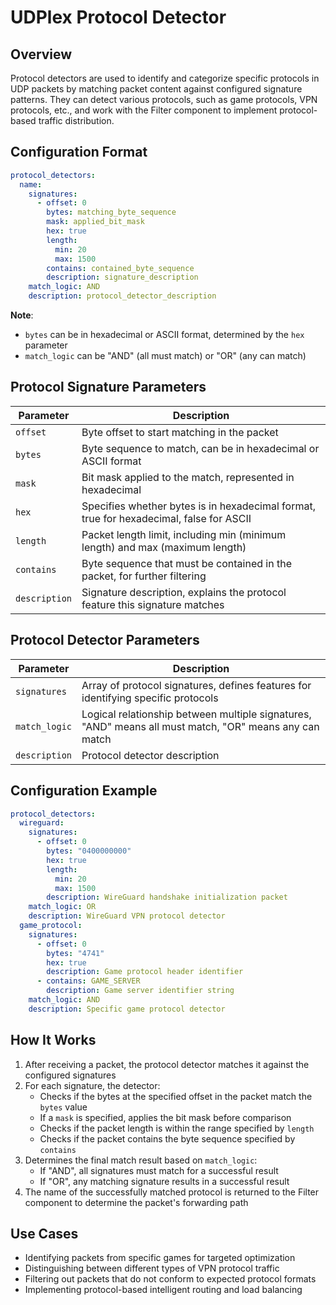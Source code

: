 # UDPlex Protocol Detector

## Overview
Protocol detectors are used to identify and categorize specific protocols in UDP packets by matching packet content against configured signature patterns. They can detect various protocols, such as game protocols, VPN protocols, etc., and work with the Filter component to implement protocol-based traffic distribution.

## Configuration Format

```yaml
protocol_detectors:
  name:
    signatures:
      - offset: 0
        bytes: matching_byte_sequence
        mask: applied_bit_mask
        hex: true
        length:
          min: 20
          max: 1500
        contains: contained_byte_sequence
        description: signature_description
    match_logic: AND
    description: protocol_detector_description
```

**Note**:
- `bytes` can be in hexadecimal or ASCII format, determined by the `hex` parameter
- `match_logic` can be "AND" (all must match) or "OR" (any can match)

## Protocol Signature Parameters

| Parameter | Description |
|-----------|-------------|
| `offset` | Byte offset to start matching in the packet |
| `bytes` | Byte sequence to match, can be in hexadecimal or ASCII format |
| `mask` | Bit mask applied to the match, represented in hexadecimal |
| `hex` | Specifies whether bytes is in hexadecimal format, true for hexadecimal, false for ASCII |
| `length` | Packet length limit, including min (minimum length) and max (maximum length) |
| `contains` | Byte sequence that must be contained in the packet, for further filtering |
| `description` | Signature description, explains the protocol feature this signature matches |

## Protocol Detector Parameters

| Parameter | Description |
|-----------|-------------|
| `signatures` | Array of protocol signatures, defines features for identifying specific protocols |
| `match_logic` | Logical relationship between multiple signatures, "AND" means all must match, "OR" means any can match |
| `description` | Protocol detector description |

## Configuration Example

```yaml
protocol_detectors:
  wireguard:
    signatures:
      - offset: 0
        bytes: "0400000000"
        hex: true
        length:
          min: 20
          max: 1500
        description: WireGuard handshake initialization packet
    match_logic: OR
    description: WireGuard VPN protocol detector
  game_protocol:
    signatures:
      - offset: 0
        bytes: "4741"
        hex: true
        description: Game protocol header identifier
      - contains: GAME_SERVER
        description: Game server identifier string
    match_logic: AND
    description: Specific game protocol detector
```

## How It Works

1. After receiving a packet, the protocol detector matches it against the configured signatures
2. For each signature, the detector:
   - Checks if the bytes at the specified offset in the packet match the `bytes` value
   - If a `mask` is specified, applies the bit mask before comparison
   - Checks if the packet length is within the range specified by `length`
   - Checks if the packet contains the byte sequence specified by `contains`
3. Determines the final match result based on `match_logic`:
   - If "AND", all signatures must match for a successful result
   - If "OR", any matching signature results in a successful result
4. The name of the successfully matched protocol is returned to the Filter component to determine the packet's forwarding path

## Use Cases

- Identifying packets from specific games for targeted optimization
- Distinguishing between different types of VPN protocol traffic
- Filtering out packets that do not conform to expected protocol formats
- Implementing protocol-based intelligent routing and load balancing